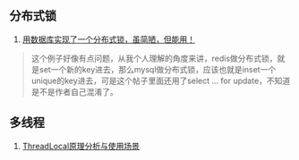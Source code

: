 ## 分布式锁

1. [用数据库实现了一个分布式锁，虽简陋，但能用！](https://mp.weixin.qq.com/s/RdSfQPw2w_uhuhEF-ZmgPw)
>这个例子好像有点问题，从我个人理解的角度来讲，redis做分布式锁，就是set一个新的key进去，那么mysql做分布式锁，应该也就是inset一个unique的key进去，可是这个帖子里面还用了select ... for update，不知道是不是作者自己混淆了。

## 多线程

1. [ThreadLocal原理分析与使用场景](https://mp.weixin.qq.com/s/BP9Dp9SIFoyUySYKZj4ojQ)

